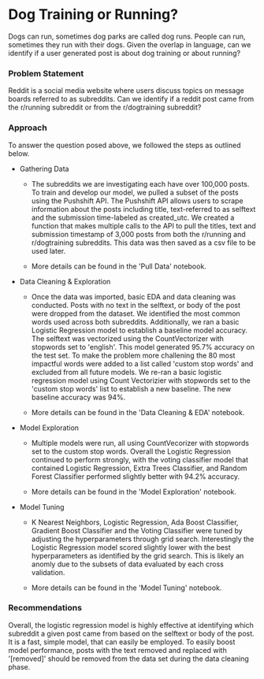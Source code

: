 # Dog Training or Running?

Dogs can run, sometimes dog parks are called dog runs. People can run, sometimes they run with their dogs. Given the overlap in language, can we identify if a user generated post is about dog training or about running?



### Problem Statement
Reddit is a social media website where users discuss topics on message boards referred to as subreddits. Can we identify if a reddit post came from the r/running subreddit or from the r/dogtraining subreddit?


### Approach

To answer the question posed above, we followed the steps as outlined below. 
 - Gathering Data
     - The subreddits we are investigating each have over 100,000 posts. To train and develop our model, we pulled a subset of the posts using the Pushshift API. The Pushshift API allows users to scrape information about the posts including title, text-referred to as selftext and the submission time-labeled as created_utc. We created a function that makes multiple calls to the API to pull the titles, text and submission timestamp of 3,000 posts from both the r/running and r/dogtraining subreddits. This data was then saved as a csv file to be used later.
     
    - More details can be found in the 'Pull Data' notebook.


 - Data Cleaning & Exploration
     - Once the data was imported, basic EDA and data cleaning was conducted. Posts with no text in the selftext, or body of the post were dropped from the dataset. We identified the most common words used across both subreddits. Additionally, we ran a basic Logistic Regression model to establish a baseline model accuracy. The selftext was vectorized using the CountVectorizer with stopwords set to 'english'. This model generated 95.7% accuracy on the test set. To make the problem more challening the 80 most impactful words were added to a list called 'custom stop words' and excluded from all future models. We re-ran a basic logistic regression model using Count Vectorizier with stopwords set to the 'custom stop words' list to establish a new baseline. The new baseline accuracy was 94%.
 
     - More details can be found in the 'Data Cleaning & EDA' notebook.
 
 - Model Exploration
     - Multiple models were run, all using CountVecorizer with stopwords set to the custom stop words. Overall the Logistic Regression continued to perform strongly, with the voting classifier model that contained Logistic Regression, Extra Trees Classifier, and Random Forest Classifier performed slightly better with 94.2% accuracy.
 
     - More details can be found in the 'Model Exploration' notebook.
 
 - Model Tuning
    - K Nearest Neighbors, Logistic Regression, Ada Boost Classifier, Gradient Boost Classifier and the Voting Classifier were tuned by adjusting the hyperparameters through grid search. Interestingly the Logistic Regression model scored slightly lower with the best hyperparameters as identified by the grid search. This is likely an anomly due to the subsets of data evaluated by each cross validation.

    - More details can be found in the 'Model Tuning' notebook.

### Recommendations


Overall, the logistic regression model is highly effective at identifying which subreddit a given post came from based on the selftext or body of the post. It is a fast, simple model, that can easily be employed. To easily boost model performance, posts with the text removed and replaced with '[removed]' should be removed from the data set during the data cleaning phase. 


